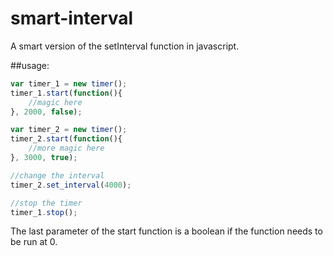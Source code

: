 # smart-interval
A smart version of the setInterval function in javascript.

##usage:
```javascript
var timer_1 = new timer();
timer_1.start(function(){
    //magic here
}, 2000, false);

var timer_2 = new timer();
timer_2.start(function(){
    //more magic here
}, 3000, true);

//change the interval
timer_2.set_interval(4000);

//stop the timer
timer_1.stop();
```

The last parameter of the start function is a boolean if the function needs to be run at 0.
